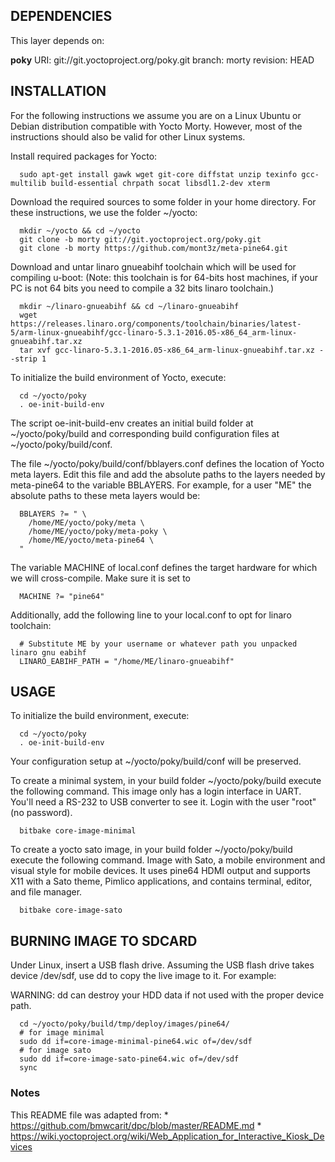## DEPENDENCIES ##

  This layer depends on:

  **poky** 
  URI: git://git.yoctoproject.org/poky.git 
  branch: morty 
  revision: HEAD 


## INSTALLATION ##

  For the following instructions we assume you are on a Linux Ubuntu or Debian distribution compatible with Yocto Morty.
  However, most of the instructions should also be valid for other Linux systems.

  Install required packages for Yocto:

  ```shell
    sudo apt-get install gawk wget git-core diffstat unzip texinfo gcc-multilib build-essential chrpath socat libsdl1.2-dev xterm
  ```

  Download the required sources to some folder in your home directory.
  For these instructions, we use the folder ~/yocto:

  ```shell
    mkdir ~/yocto && cd ~/yocto
    git clone -b morty git://git.yoctoproject.org/poky.git
    git clone -b morty https://github.com/mont3z/meta-pine64.git

  ```

  Download and untar linaro gnueabihf toolchain which will be used for compiling u-boot:
  (Note: this toolchain is for 64-bits host machines, if your PC is not 64 bits you need to compile a 32 bits linaro toolchain.)

  ```shell
    mkdir ~/linaro-gnueabihf && cd ~/linaro-gnueabihf
    wget https://releases.linaro.org/components/toolchain/binaries/latest-5/arm-linux-gnueabihf/gcc-linaro-5.3.1-2016.05-x86_64_arm-linux-gnueabihf.tar.xz
    tar xvf gcc-linaro-5.3.1-2016.05-x86_64_arm-linux-gnueabihf.tar.xz --strip 1
  ```

  To initialize the build environment of Yocto, execute:

  ```shell
    cd ~/yocto/poky
    . oe-init-build-env
  ```

  The script oe-init-build-env creates an initial build folder at ~/yocto/poky/build and corresponding build configuration files at ~/yocto/poky/build/conf.

  The file ~/yocto/poky/build/conf/bblayers.conf defines the location of Yocto meta layers.
  Edit this file and add the absolute paths to the layers needed by meta-pine64 to the variable BBLAYERS. For example, for a user "ME" the
  absolute paths to these meta layers would be:

  ```shell
    BBLAYERS ?= " \
      /home/ME/yocto/poky/meta \
      /home/ME/yocto/poky/meta-poky \
      /home/ME/yocto/meta-pine64 \
    "
  ```

  The variable MACHINE of local.conf defines the target hardware for which we will cross-compile.
  Make sure it is set to

  ```shell
    MACHINE ?= "pine64"
  ```

  Additionally, add the following line to your local.conf to opt for linaro toolchain:

  ```shell
    # Substitute ME by your username or whatever path you unpacked linaro gnu eabihf
    LINARO_EABIHF_PATH = "/home/ME/linaro-gnueabihf"
  ```

## USAGE ##

  To initialize the build environment, execute:

  ```shell
    cd ~/yocto/poky
    . oe-init-build-env
  ```

  Your configuration setup at ~/yocto/poky/build/conf will be preserved.

  To create a minimal system, in your build folder ~/yocto/poky/build execute the following command. This image only has a
  login interface in UART. You'll need a RS-232 to USB converter to see it. Login with the user "root" (no password).

  ```shell
    bitbake core-image-minimal
  ```

  To create a yocto sato image, in your build folder ~/yocto/poky/build execute the following command. Image with Sato, a mobile 
  environment and visual style for mobile devices. It uses pine64 HDMI output and supports X11 with a Sato theme, Pimlico applications, 
  and contains terminal, editor, and file manager. 

  ```shell
    bitbake core-image-sato
  ```

## BURNING IMAGE TO SDCARD ##

  Under Linux, insert a USB flash drive.  Assuming the USB flash drive takes device /dev/sdf, use dd to copy the live image to it. 
  For example:

  WARNING: dd can destroy your HDD data if not used with the proper device path.

  ```shell
    cd ~/yocto/poky/build/tmp/deploy/images/pine64/
    # for image minimal
    sudo dd if=core-image-minimal-pine64.wic of=/dev/sdf
    # for image sato
    sudo dd if=core-image-sato-pine64.wic of=/dev/sdf
    sync
  ```

### Notes ###
  This README file was adapted from:
    * https://github.com/bmwcarit/dpc/blob/master/README.md
    * https://wiki.yoctoproject.org/wiki/Web_Application_for_Interactive_Kiosk_Devices


